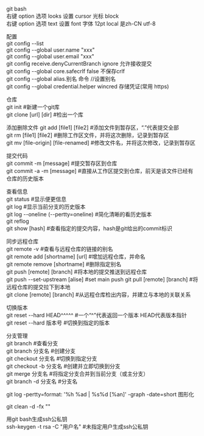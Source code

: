 git bash  
右键 option 选项 looks 设置 cursor 光标 block  
右键 option 选项 text 设置 font 字体 12pt local 是zh-CN utf-8  

配置  
git config --list  
git config --global user.name "xxx"  
git config --global user.email "xxx"  
git config receive.denyCurrentBranch ignore 允许接收提交  
git config --global core.safecrlf false 不保存crlf  
git config --global alias.别名 命令 //设置别名  
git config --global credential.helper wincred 存储凭证(常用 https)  


仓库  
git init                                                #新建一个git库  
git clone [url] [dir]                                    #检出一个库  

添加删除文件
git add [file1]  [file2]                            #添加文件到暂存区，“.”代表提交全部  
git rm [file1]   [file2]                            #删除工作区文件，并将这次删除，记录到暂存区  
git mv [file-origin]   [file-renamed]      #修改文件名，并将这次修改，记录到暂存区  

提交代码  
git commit -m [message]                     #提交暂存区到仓库  
git commit -a -m [message]                #直接从工作区提交到仓库，前天是该文件已经有仓库的历史版本  

查看信息  
git status                                             #显示便更信息  
git log                                                  #显示当前分支的历史版本  
git log --oneline (--pertty=oneline)      #简化清晰的看历史版本  
git reflog  
git show [hash]                                     #查看指定的提交内容，hash是git给出的commit标识  

同步远程仓库  
git remote -v                                        #查看与远程仓库的链接的别名  
git remote add [shortname] [url]           #增加远程仓库，并命名  
git remote remove [shortname]            #删除指定别名  
git push [remote] [branch]                    #将本地的提交推送到远程仓库  
git push --set-upstream [alise]         #set main push
git pull [remote] [branch]                      #将远程仓库的提交拉下到本地  
git clone [remote] [branch]                   #从远程仓库检出内容，并建立与本地的关联关系  

切换版本  
git reset --hard  HEAD^^^^^             #一个“^”代表返回一个版本 HEAD代表版本指针  
git reset --hard  版本号                         #切换到指定的版本  

分支管理  
git branch                                            #查看分支  
git branch 分支名                                 #创建分支  
git checkout 分支名                             #切换到指定分支  
git checkout -b 分支名                         #创建并立即切换到分支  
git merge 分支名                                  #将指定分支合并到当前分支（或主分支）  
git branch -d 分支名                             #分支名  



git log -pertty=format: '%h %ad | %s%d [%an]' -graph -date=short 图形化  

git clean -d -fx ""  

用git bash生成ssh公私钥  
ssh-keygen -t rsa -C "用户名"               #未指定用户生成ssh公私钥  







